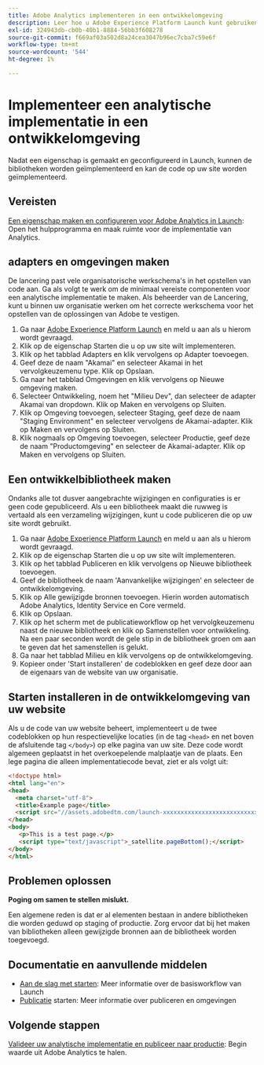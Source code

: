 ```yaml
---
title: Adobe Analytics implementeren in een ontwikkelomgeving
description: Leer hoe u Adobe Experience Platform Launch kunt gebruiken om Adobe Analytics in uw ontwikkelomgeving te implementeren.
exl-id: 324943db-cb0b-40b1-8884-56bb3f608278
source-git-commit: f669af03a502d8a24cea3047b96ec7cba7c59e6f
workflow-type: tm+mt
source-wordcount: '544'
ht-degree: 1%

---
```


# Implementeer een analytische implementatie in een ontwikkelomgeving

Nadat een eigenschap is gemaakt en geconfigureerd in Launch, kunnen de bibliotheken worden geïmplementeerd en kan de code op uw site worden geïmplementeerd.

## Vereisten

[Een eigenschap maken en configureren voor Adobe Analytics in Launch](create-analytics-property.md): Open het hulpprogramma en maak ruimte voor de implementatie van Analytics.

## adapters en omgevingen maken

De lancering past vele organisatorische werkschema&#39;s in het opstellen van code aan. Ga als volgt te werk om de minimaal vereiste componenten voor een analytische implementatie te maken. Als beheerder van de Lancering, kunt u binnen uw organisatie werken om het correcte werkschema voor het opstellen van de oplossingen van Adobe te vestigen.

1. Ga naar [Adobe Experience Platform Launch](https://launch.adobe.com) en meld u aan als u hierom wordt gevraagd.
2. Klik op de eigenschap Starten die u op uw site wilt implementeren.
3. Klik op het tabblad Adapters en klik vervolgens op Adapter toevoegen.
4. Geef deze de naam &quot;Akamai&quot; en selecteer Akamai in het vervolgkeuzemenu type. Klik op Opslaan.
5. Ga naar het tabblad Omgevingen en klik vervolgens op Nieuwe omgeving maken.
6. Selecteer Ontwikkeling, noem het &quot;Milieu Dev&quot;, dan selecteer de adapter Akamai van dropdown. Klik op Maken en vervolgens op Sluiten.
7. Klik op Omgeving toevoegen, selecteer Staging, geef deze de naam &quot;Staging Environment&quot; en selecteer vervolgens de Akamai-adapter. Klik op Maken en vervolgens op Sluiten.
8. Klik nogmaals op Omgeving toevoegen, selecteer Productie, geef deze de naam &quot;Productomgeving&quot; en selecteer de Akamai-adapter. Klik op Maken en vervolgens op Sluiten.

## Een ontwikkelbibliotheek maken

Ondanks alle tot dusver aangebrachte wijzigingen en configuraties is er geen code gepubliceerd. Als u een bibliotheek maakt die ruwweg is vertaald als een verzameling wijzigingen, kunt u code publiceren die op uw site wordt gebruikt.

1. Ga naar [Adobe Experience Platform Launch](https://launch.adobe.com) en meld u aan als u hierom wordt gevraagd.
2. Klik op de eigenschap Starten die u op uw site wilt implementeren.
3. Klik op het tabblad Publiceren en klik vervolgens op Nieuwe bibliotheek toevoegen.
4. Geef de bibliotheek de naam &#39;Aanvankelijke wijzigingen&#39; en selecteer de ontwikkelomgeving.
5. Klik op Alle gewijzigde bronnen toevoegen. Hierin worden automatisch Adobe Analytics, Identity Service en Core vermeld.
6. Klik op Opslaan.
7. Klik op het scherm met de publicatieworkflow op het vervolgkeuzemenu naast de nieuwe bibliotheek en klik op Samenstellen voor ontwikkeling. Na een paar seconden wordt de gele stip in de bibliotheek groen om aan te geven dat het samenstellen is gelukt.
8. Ga naar het tabblad Milieu en klik vervolgens op de ontwikkelomgeving.
9. Kopieer onder &#39;Start installeren&#39; de codeblokken en geef deze door aan de eigenaars van de website van uw organisatie.

## Starten installeren in de ontwikkelomgeving van uw website

Als u de code van uw website beheert, implementeert u de twee codeblokken op hun respectievelijke locaties (in de tag `<head>` en net boven de afsluitende tag `</body>`) op elke pagina van uw site. Deze code wordt algemeen geplaatst in het overkoepelende malplaatje van de plaats. Een lege pagina die alleen implementatiecode bevat, ziet er als volgt uit:

```html
<!doctype html>
<html lang="en">
<head>
  <meta charset="utf-8">
  <title>Example page</title>
  <script src="//assets.adobedtm.com/launch-xxxxxxxxxxxxxxxxxxxxxxxxxxxxxxxxxx-development.min.js"></script>
</head>
<body>
   <p>This is a test page.</p>
   <script type="text/javascript">_satellite.pageBottom();</script>
</body>
</html>
```

## Problemen oplossen

**Poging om samen te stellen mislukt.**

Een algemene reden is dat er al elementen bestaan in andere bibliotheken die worden geduwd op staging of productie. Zorg ervoor dat bij het maken van bibliotheken alleen gewijzigde bronnen aan de bibliotheek worden toegevoegd.

## Documentatie en aanvullende middelen

- [Aan de slag met starten](https://experienceleague.adobe.com/docs/launch/using/intro/get-started/quick-start.html): Meer informatie over de basisworkflow van Launch
- [Publicatie](https://experienceleague.adobe.com/docs/launch/using/reference/publish/overview.html) starten: Meer informatie over publiceren en omgevingen

## Volgende stappen

[Valideer uw analytische implementatie en publiceer naar productie](validate-publish-prod.md): Begin waarde uit Adobe Analytics te halen.
